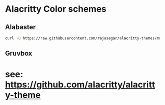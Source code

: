 # Alacritty Color schemes

## Alabaster

```bash
curl -O https://raw.githubusercontent.com/rajasegar/alacritty-themes/master/themes/Alabaster.yml
```

## Gruvbox

  # see: https://github.com/alacritty/alacritty-theme

